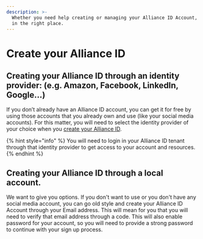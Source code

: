 ```yaml
---
description: >-
  Whether you need help creating or managing your Alliance ID Account, you are
  in the right place.
---
```


# Create your Alliance ID

## Creating your Alliance ID through an identity provider: \(e.g. Amazon, Facebook, LinkedIn, Google...\)

 If you don’t already have an Alliance ID account, you can get it for free by using those accounts that you already own and use \(like your social media accounts\). For this matter,  you will need to select the identity provider of your choice when you [create your Alliance ID](https://fenixalliance.com.co/Account/SignIn). 

{% hint style="info" %}
 You will need to login in your Alliance ID tenant through that identity provider to get access to your account and resources.
{% endhint %}

## Creating your Alliance ID through a local account.

We want to give you options. If you don't want to use or you don't have any social media account, you can go old style and create your Alliance ID Account through your Email address. This will mean for you that you will need to verify that email address through a code. This will also enable password for your account, so you will need to provide a strong password to continue with your sign up process.

